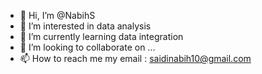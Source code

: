 - 👋 Hi, I’m @NabihS
- 👀 I’m interested in data analysis
- 🌱 I’m currently learning data integration
- 💞️ I’m looking to collaborate on ...
- 📫 How to reach me my email : saidinabih10@gmail.com

<!---
NabihS/NabihS is a ✨ special ✨ repository because its `README.md` (this file) appears on your GitHub profile.
You can click the Preview link to take a look at your changes.
--->
